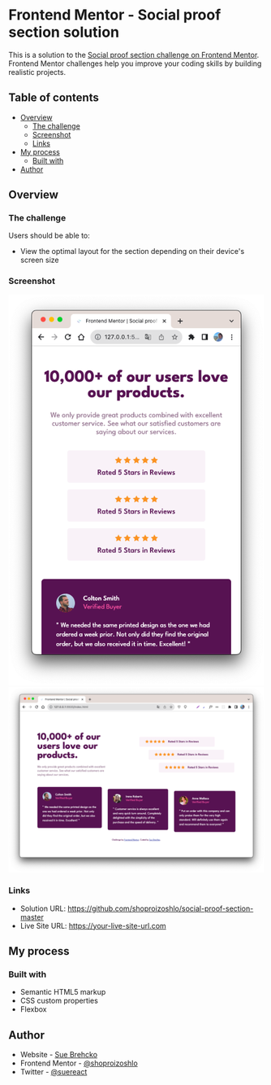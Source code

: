 # Frontend Mentor - Social proof section solution

This is a solution to the [Social proof section challenge on Frontend Mentor](https://www.frontendmentor.io/challenges/social-proof-section-6e0qTv_bA). Frontend Mentor challenges help you improve your coding skills by building realistic projects.

## Table of contents

- [Overview](#overview)
  - [The challenge](#the-challenge)
  - [Screenshot](#screenshot)
  - [Links](#links)
- [My process](#my-process)
  - [Built with](#built-with)
- [Author](#author)

## Overview

### The challenge

Users should be able to:

- View the optimal layout for the section depending on their device's screen size

### Screenshot

![](./screenshot-desktop.png)
![](./screenshot-mobile.png)

### Links

- Solution URL: https://github.com/shoproizoshlo/social-proof-section-master
- Live Site URL: https://your-live-site-url.com

## My process

### Built with

- Semantic HTML5 markup
- CSS custom properties
- Flexbox

## Author

- Website - [Sue Brehcko](http://sue-brechko-front-end-dev.netlify.app/)
- Frontend Mentor - [@shoproizoshlo](https://www.frontendmentor.io/profile/shoproizoshlo)
- Twitter - [@suereact](https://www.twitter.com/suereact)